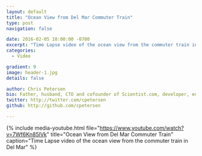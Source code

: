 ```yaml
---
layout: default
title: "Ocean View from Del Mar Commuter Train"
type: post
navigation: false

date: 2016-02-05 10:00:00 -0700
excerpt: "Time Lapse video of the ocean view from the commuter train in Del Mar"
categories:
  - Video

gradient: 9
image: header-1.jpg
details: false

author: Chris Petersen
bio: Father, husband, CTO and cofounder of Scientist.com, developer, entrepreneur and technologist.
twitter: http://twitter.com/cpetersen
github: http://github.com/cpetersen

---
```


{% include media-youtube.html file="https://www.youtube.com/watch?v=7Wf6Kn85lVk" title="Ocean View from Del Mar Commuter Train" caption="Time Lapse video of the ocean view from the commuter train in Del Mar" %}
